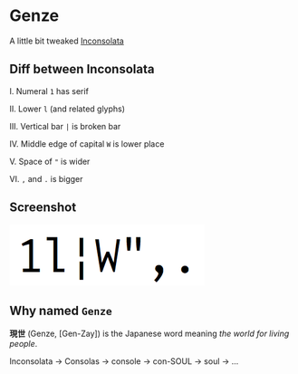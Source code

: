 # Genze
A little bit tweaked [Inconsolata](http://levien.com/type/myfonts/inconsolata.html)

## Diff between Inconsolata
I. Numeral `1` has serif

II. Lower `l` (and related glyphs)

III. Vertical bar `|` is broken bar

IV. Middle edge of capital `W` is lower place

V. Space of `"` is wider

VI. `,` and `.` is bigger

## Screenshot
![Genze](Genze.png)

## Why named `Genze`
**現世** (Genze, \[Gen-Zay\]) is the Japanese word meaning *the world for living people*.

Inconsolata -> Consolas -> console -> con-SOUL -> soul -> ...
